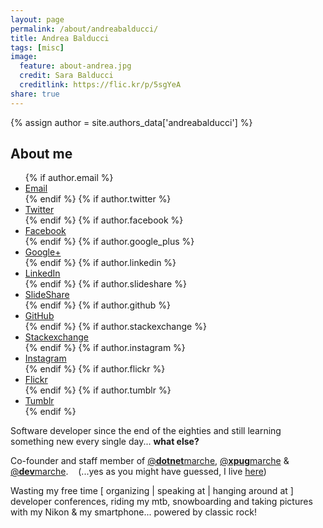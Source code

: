 ```yaml
---
layout: page
permalink: /about/andreabalducci/
title: Andrea Balducci
tags: [misc]
image:
  feature: about-andrea.jpg
  credit: Sara Balducci
  creditlink: https://flic.kr/p/5sgYeA
share: true
---
```

{% assign author = site.authors_data['andreabalducci'] %}
<h2>About me</h2>
<div class="entry">
  <ul class="bio-menu pull-right">
    {% if author.email %}<li>
      <a href="mailto:{{ author.email }}"><i class="fa fa-envelope"></i> Email</a>
    </li>{% endif %}
    {% if author.twitter %}<li>
      <a href="http://twitter.com/{{ author.twitter }}"><i class="fa fa-twitter"></i> Twitter</a>
    </li>{% endif %}
    {% if author.facebook %}<li>
      <a href="http://facebook.com/{{ author.facebook }}"><i class="fa fa-facebook"></i> Facebook</a>
    </li>{% endif %}
    {% if author.google_plus %}<li>
      <a href="https://google.com/{{ author.google_plus }}"><i class="fa fa-google-plus"></i> Google+</a>
    </li>{% endif %}
    {% if author.linkedin %}<li>
      <a href="http://linkedin.com/in/{{ author.linkedin }}"><i class="fa fa-linkedin"></i> LinkedIn</a>
    </li>{% endif %}
{% if author.slideshare %}<li>
  <a href="http://www.slideshare.net/{{ author.slideshare }}"><i class="fa fa-slideshare"></i> SlideShare</a>
</li>{% endif %}
    {% if author.github %}<li>
      <a href="http://github.com/{{ author.github }}"><i class="fa fa-github"></i> GitHub</a>
    </li>{% endif %}
    {% if author.stackexchange %}<li>
      <a href="{{ author.stackexchange }}"><i class="fa fa-stack-exchange"></i> Stackexchange</a>
    </li>{% endif %}
    {% if author.instagram %}<li>
      <a href="http://instagram.com/{{ author.instagram }}"><i class="fa fa-instagram"></i> Instagram</a>
    </li>{% endif %}
    {% if author.flickr %}<li>
      <a href="http://www.flickr.com/photos/{{ author.flickr }}"><i class="fa fa-flickr"></i> Flickr</a>
    </li>{% endif %}
    {% if author.tumblr %}<li>
      <a href="http://{{ author.tumblr }}.tumblr.com"><i class="fa fa-tumblr"></i> Tumblr</a>
    </li>{% endif %}
  </ul><!-- /.submenu -->
  <div class="bio-text">
    <p>
    Software developer since the end of the eighties and still learning something new every single day... <strong>what else?</strong>
    </p>
    <p>
    Co-founder and staff member of
    <a href="https://twitter.com/dotnetmarche">@<strong>dotnet</strong>marche</a>,
    <a href="https://twitter.com/xpugmarche">@<strong>xpug</strong>marche</a> &amp;
    <a href="https://twitter.com/devmarche">@<strong>dev</strong>marche</a>.&nbsp;&nbsp;&nbsp;
    (...yes as you might have guessed, I live <a href="http://www.turismo.marche.it" target="_blank">here</a>)
    </p>
    <p>
    Wasting my free time [ organizing | speaking at | hanging around at ] developer conferences, riding my mtb, snowboarding and taking pictures with my Nikon & my smartphone... powered by classic rock!
    </p>
  </div>
</div>

